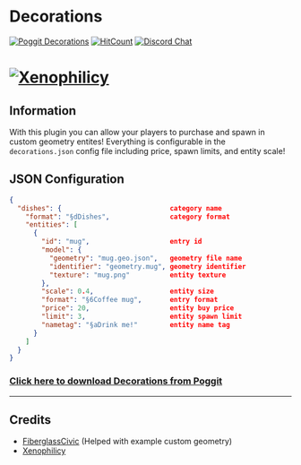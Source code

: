 # Decorations
[![Poggit Decorations](https://poggit.pmmp.io/shield.state/Decorations)](https://poggit.pmmp.io/p/Decorations)
[![HitCount](http://hits.dwyl.io/Xenophilicy/Decorations.svg)](http://hits.dwyl.io/Xenophilicy/Decorations)
[![Discord Chat](https://img.shields.io/discord/490677165289897995.svg)](https://discord.xenoservers.net)

# [![Xenophilicy](https://file.xenoservers.net/Resources/GitHub-Resources/decorations/screenshot.png)]()

## Information
With this plugin you can allow your players to purchase and spawn in custom geometry entites! Everything is configurable in the `decorations.json` config file including price, spawn limits, and entity scale!

## JSON Configuration
```json
{
  "dishes": {                           category name
    "format": "§dDishes",               category format
    "entities": [
      {
        "id": "mug",                    entry id
        "model": { 
          "geometry": "mug.geo.json",   geometry file name
          "identifier": "geometry.mug", geometry identifier
          "texture": "mug.png"          entity texture
        },
        "scale": 0.4,                   entity size
        "format": "§6Coffee mug",       entry format
        "price": 20,                    entity buy price
        "limit": 3,                     entity spawn limit
        "nametag": "§aDrink me!"        entity name tag
      }
    ]
  }
}
```

### [Click here to download Decorations from Poggit](https://poggit.pmmp.io/p/Decorations/)

***

## Credits
* [FiberglassCivic](https://github.com/95CivicSi/) (Helped with example custom geometry)
* [Xenophilicy](https://github.com/Xenophilicy/)
